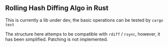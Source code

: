 ## Rolling Hash Diffing Algo in Rust

This is currently a lib under dev, the basic operations can be tested by `cargo test`

The structure here attemps to be compatible with `rdiff` / `rsync`, however, it has been simplified. Patching is not implemented.
